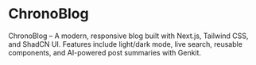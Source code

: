 # ChronoBlog
ChronoBlog – A modern, responsive blog built with Next.js, Tailwind CSS, and ShadCN UI. Features include light/dark mode, live search, reusable components, and AI-powered post summaries with Genkit.
